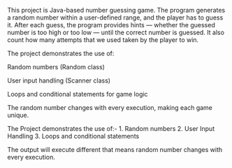 This project is Java-based number guessing game.
The program generates a random number within a user-defined range, and the player has to guess it.
After each guess, the program provides hints — whether the guessed number is too high or too low — until the correct number is guessed.
It also count how many attempts that we used taken by the player to win.

The project demonstrates the use of:

Random numbers (Random class)

User input handling (Scanner class)

Loops and conditional statements for game logic

The random number changes with every execution, making each game unique.

The Project demonstrates the use of:-
      1. Random numbers
      2. User Input Handling
      3. Loops and conditional statements

The output will execute different that means random number changes with every execution.      